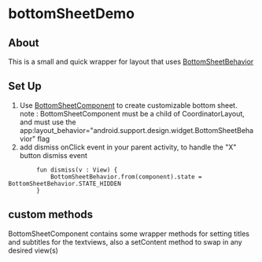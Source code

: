 # bottomSheetDemo

## About
This is a small and quick wrapper for layout that uses [BottomSheetBehavior](https://developer.android.com/reference/com/google/android/material/bottomsheet/BottomSheetBehavior.html)

## Set Up
1. Use [BottomSheetComponent](https://github.com/cyu813/bottomSheetDemo/blob/master/app/src/main/java/com/example/bottomsheetdemo/BottomSheetComponent.kt)
to create customizable bottom sheet. <br>
note : BottomSheetComponent must be a child of CoordinatorLayout, and must use the app:layout_behavior="android.support.design.widget.BottomSheetBehavior" flag <br>
2. add dismiss onClick event in your parent activity, to handle the "X" button dismiss event <br>
```
        fun dismiss(v : View) {
            BottomSheetBehavior.from(component).state = BottomSheetBehavior.STATE_HIDDEN
        }
```

## custom methods
BottomSheetComponent contains some wrapper methods for setting titles and subtitles for the textviews, also a setContent method to swap in any desired view(s) <br>
